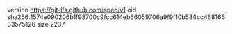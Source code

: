 version https://git-lfs.github.com/spec/v1
oid sha256:1574e090206b1f98700c9fcc614eb66059706a9f9f10b534cc46816633575126
size 2237

